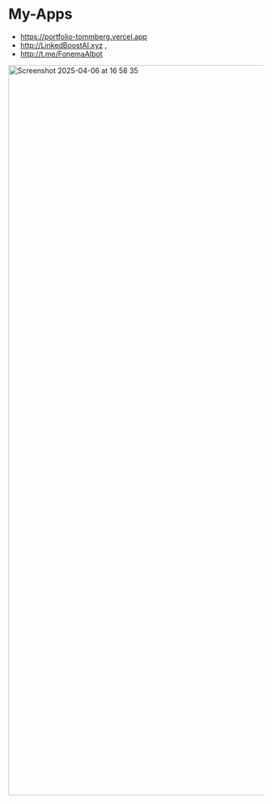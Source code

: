 # My-Apps

- https://portfolio-tommberg.vercel.app
- http://LinkedBoostAI.xyz , 
- http://t.me/FonemaAIbot

<img width="1440" alt="Screenshot 2025-04-06 at 16 58 35" src="https://github.com/user-attachments/assets/67598f13-0265-4f06-924a-57cf245327ac" />
